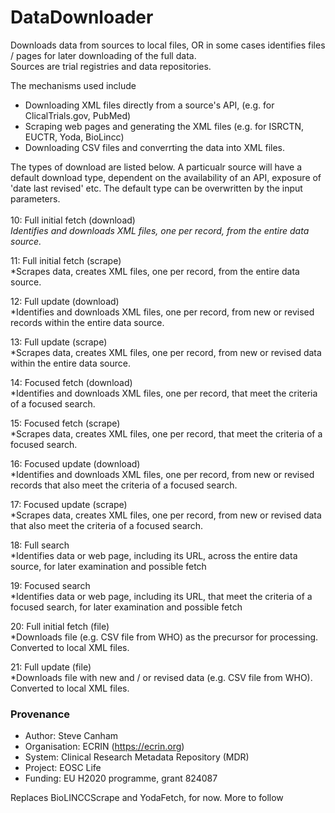 # DataDownloader
Downloads data from sources to local files, OR in some cases identifies files / pages for later downloading of the full data.<br/>
Sources are trial registries and data repositories.

The mechanisms used include
* Downloading XML files directly from a source's API, (e.g. for ClicalTrials.gov, PubMed)
* Scraping web pages and generating the XML files (e.g. for ISRCTN, EUCTR, Yoda, BioLincc)
* Downloading CSV files and converrting the data into XML files.

The types of download are listed below. A particualr source will have a default download type, dependent on the availability of an API, exposure of 'date last revised' etc. The default type can be overwritten by the input parameters.
<br/><br/>
10:	Full initial fetch (download)<br/>
*Identifies and downloads XML files, one per record, from the entire data source.*

11:	Full initial fetch (scrape)	<br/>
*Scrapes data, creates XML files, one per record, from the entire data source.

12:	Full update (download)<br/>	
*Identifies and downloads XML files, one per record, from new or revised records within the entire data source.

13:	Full update (scrape)<br/>
*Scrapes data, creates XML files, one per record, from new or revised data within the entire data source.

14:	Focused fetch (download)<br/>
*Identifies and downloads XML files, one per record, that meet the criteria of a focused search.

15:	Focused fetch (scrape)<br/>
*Scrapes data, creates XML files, one per record, that meet the criteria of a focused search.

16:	Focused update (download)<br/>
*Identifies and downloads XML files, one per record, from new or revised records that also meet the criteria of a focused search.

17:	Focused update (scrape)<br/>
*Scrapes data, creates XML files, one per record, from new or revised data that also meet the criteria of a focused search.

18:	Full search<br/>
*Identifies data or web page, including its URL, across the entire data source, for later examination and possible fetch

19:	Focused search<br/>
*Identifies data or web page, including its URL, that meet the criteria of a focused search, for later examination and possible fetch

20:	Full initial fetch (file)<br/>
*Downloads file (e.g. CSV file from WHO) as the precursor for processing. Converted to local XML files.

21:	Full update (file)<br/>
*Downloads file with new and / or revised data (e.g. CSV file from WHO). Converted to local XML files.


### Provenance
* Author: Steve Canham
* Organisation: ECRIN (https://ecrin.org)
* System: Clinical Research Metadata Repository (MDR)
* Project: EOSC Life
* Funding: EU H2020 programme, grant 824087

Replaces BioLINCCScrape and YodaFetch, for now. More to follow
